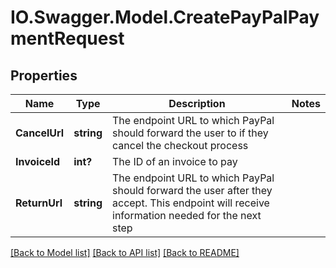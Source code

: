 # IO.Swagger.Model.CreatePayPalPaymentRequest
## Properties

Name | Type | Description | Notes
------------ | ------------- | ------------- | -------------
**CancelUrl** | **string** | The endpoint URL to which PayPal should forward the user to if they cancel the checkout process | 
**InvoiceId** | **int?** | The ID of an invoice to pay | 
**ReturnUrl** | **string** | The endpoint URL to which PayPal should forward the user after they accept. This endpoint will receive information needed for the next step | 

[[Back to Model list]](../README.md#documentation-for-models) [[Back to API list]](../README.md#documentation-for-api-endpoints) [[Back to README]](../README.md)

